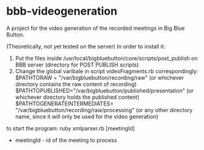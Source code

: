 # bbb-videogeneration
A project for the video generation of the recorded meetings in Big Blue Button. 

(Theoretically, not yet tested on the server)
In order to install it:
1. Put the files inside /usr/local/bigbluebutton/core/scripts/post_publish on BBB server (directory for POST PUBLISH scripts)
2. Change the global varibale in script videoFragments.rb correspondingly:
$PATHTORAW = "/var/bigbluebutton/recording/raw" (or whichever directory contains the raw content of recording)
$PATHTOPUBLISHED="/var/bigbluebutton/published/presentation" (or whichever directory holds the published content)
$PATHTOGENERATEINTERMEDIATES= "/var/bigbluebutton/recording/raw/processing" (or any other directory name, since it will only be used for the video generation)

to start the program:
ruby xmlparser.rb [meetingId]

 - meetingId - id of the meeting to process
 
